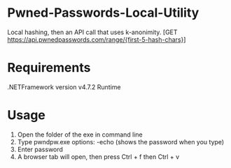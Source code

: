 # Pwned-Passwords-Local-Utility
Local hashing, then an API call that uses k-anonimity. [GET https://api.pwnedpasswords.com/range/{first-5-hash-chars}]

# Requirements
.NETFramework version v4.7.2 Runtime

# Usage
1. Open the folder of the exe in command line
2. Type pwndpw.exe
	options:
		-echo (shows the password when you type)
3. Enter password
4. A browser tab will open, then press Ctrl + f then Ctrl + v
